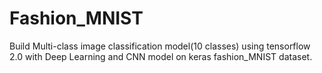 # Fashion_MNIST

Build Multi-class image classification model(10 classes) using tensorflow 2.0 with Deep Learning and CNN model on keras fashion_MNIST dataset. 
